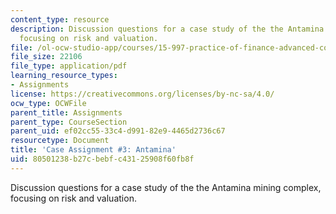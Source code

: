 ```yaml
---
content_type: resource
description: Discussion questions for a case study of the the Antamina mining complex,
  focusing on risk and valuation.
file: /ol-ocw-studio-app/courses/15-997-practice-of-finance-advanced-corporate-risk-management-spring-2009/80501238b27cbebfc43125908f60fb8f_MIT15_997s09_assn03_case03.pdf
file_size: 22106
file_type: application/pdf
learning_resource_types:
- Assignments
license: https://creativecommons.org/licenses/by-nc-sa/4.0/
ocw_type: OCWFile
parent_title: Assignments
parent_type: CourseSection
parent_uid: ef02cc55-33c4-d991-82e9-4465d2736c67
resourcetype: Document
title: 'Case Assignment #3: Antamina'
uid: 80501238-b27c-bebf-c431-25908f60fb8f
---
```

Discussion questions for a case study of the the Antamina mining complex, focusing on risk and valuation.